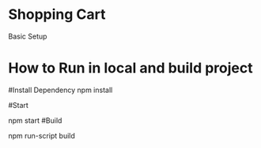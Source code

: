 # Shopping Cart
Basic Setup

# How to Run in local and build project

#Install Dependency
npm install

#Start

npm start
#Build

npm run-script build
